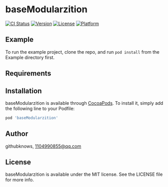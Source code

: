 # baseModularzition

[![CI Status](https://img.shields.io/travis/githubknows/baseModularzition.svg?style=flat)](https://travis-ci.org/githubknows/baseModularzition)
[![Version](https://img.shields.io/cocoapods/v/baseModularzition.svg?style=flat)](https://cocoapods.org/pods/baseModularzition)
[![License](https://img.shields.io/cocoapods/l/baseModularzition.svg?style=flat)](https://cocoapods.org/pods/baseModularzition)
[![Platform](https://img.shields.io/cocoapods/p/baseModularzition.svg?style=flat)](https://cocoapods.org/pods/baseModularzition)

## Example

To run the example project, clone the repo, and run `pod install` from the Example directory first.

## Requirements

## Installation

baseModularzition is available through [CocoaPods](https://cocoapods.org). To install
it, simply add the following line to your Podfile:

```ruby
pod 'baseModularzition'
```

## Author

githubknows, 1104990855@qq.com

## License

baseModularzition is available under the MIT license. See the LICENSE file for more info.
